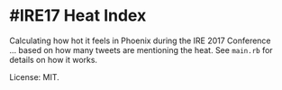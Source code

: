# #IRE17 Heat Index

Calculating how hot it feels in Phoenix during the IRE 2017 Conference … based on how many tweets are mentioning the heat. See `main.rb` for details on how it works.

License: MIT.